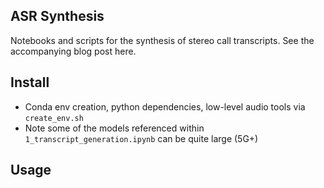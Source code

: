 ## ASR Synthesis
Notebooks and scripts for the synthesis of stereo call transcripts. See the accompanying blog post here.

## Install
- Conda env creation, python dependencies, low-level audio tools via `create_env.sh`
- Note some of the models referenced within `1_transcript_generation.ipynb` can be quite large (5G+)

## Usage